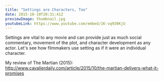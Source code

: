 ```yaml
---
title: "Settings are Characters, Too"
date: 2015-10-10T20:31:41Z
previewImage: thumbnail.jpg
youtubeLink: https://www.youtube.com/embed/1K-vq936KjU
---
```


Settings are vital to any movie and can provide just as much social commentary, movement of the plot, and character development as any actor. Let's see how filmmakers use setting as if it were an individual character.

My review of The Martian (2015): http://www.cavalierdaily.com/article/2015/10/the-martian-delivers-what-it-promises
